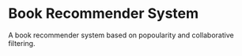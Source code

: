 # Book Recommender System
 A book recommender system based on popoularity and collaborative filtering.
